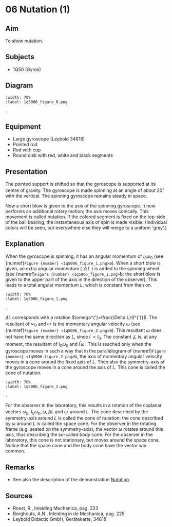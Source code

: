 # 06 Nutation (1) 
  
## Aim   
 To show nutation.    
  
## Subjects   
* 1Q50 (Gyros)   

## Diagram
   
```{figure} figures/figure_0.png  
:width: 70%  
:label: 1q5006_figure_0.png  

. 
```

## Equipment
 *  Large gyroscope (Leybold 34818) 
 *  Pointed rod 
 *  Rod with cup 
 *  Round disk with red, white and black segments
    
  
## Presentation   
The pointed support is shifted so that the gyroscope is supported at its centre of gravity. The gyroscope is made spinning at an angle of about $20^{\circ}$ with the vertical. The spinning gyroscope remains steady in space.

Now a short blow is given to the axis of the spinning gyroscope. It now performs an additional rotary motion; the axis moves conically. This movement is called nutation. If the colored segment is fixed on the top-side of the ball bearing, the instantaneous axis of spin is made visible. (Individual colors will be seen, but everywhere else they will merge to a uniform 'grey'.)  
  
## Explanation   
When the gyroscope is spinning, it has an angular momentum of $I_{0} \omega_{0}$ (see {numref}`Figure {number} <1q5006_figure_1.png>`a). When a short blow is given, an extra angular momentum ( $\triangle L$ ) is added to the spinning wheel (see {numref}`Figure {number} <1q5006_figure_1.png>`b; the short blow is given to the upper part of the axis in the direction of the observer). This leads to a total angular momentum $L$, which is constant from then on.    
```{figure} figures/figure_1.png  
:width: 70%  
:label: 1q5006_figure_1.png  

. 
```


$\Delta L$ corresponds with a rotation $\omega^{'}=\frac{\Delta L}{I^{'}}$. The resultant of $\omega_{0}$ and $\omega^{'}$ is the momentary angular velocity $\omega$ (see {numref}`Figure {number} <1q5006_figure_2.png>`a). This resultant $\omega$ does not have the same direction as $L$, since $I^{'}<I_{0}$. The constant $\angle$ is, at any moment, the resultant of $I_{0} \omega_{0}$ and $I^{'} \omega^{'}$. This is reached only when the gyroscope moves in such a way that in the parallelogram of {numref}`Figure {number} <1q5006_figure_2.png>`b, the axis of momentary angular velocity moves in a cone around the fixed axis of $L$. Then also the symmetry-axis of the gyroscope moves in a cone around the axis of $L$. This cone is called the cone of nutation.

```{figure} figures/figure_2.png  
:width: 70%  
:label: 1q5006_figure_2.png  

. 
```

For the observer in the laboratory, this results in a rotation of the coplanar vectors $\omega_{b}$, $I_{0} \omega_{b}, \omega, \Delta L$ and $\omega^{'}$ around $L$. The cone described by the symmetry-axis around $L$ is called the cone of nutation; the cone described by $\omega$ around $L$ is called the space cone. For the observer in the rotating frame (e.g. seated on the symmetry-axis), the vector $\omega$ rotates around this axis, thus describing the so-called body cone. For the observer in the laboratory, this cone is not stationary, but moves around the space cone. Notice that the space cone and the body cone have the vector win common.
  
## Remarks
 *  See also the description of the demonstration [Nutation](../1Q5007%20Nutation/1Q5007.md).
   
  
## Sources
 *  Roest, R., Inleiding Mechanica, pag. 223 
 *  Borghouts, A.N., Inleiding in de Mechanica, pag. 225 
 *  Leybold Didactic GmbH, Gerätekarte, 34818
  